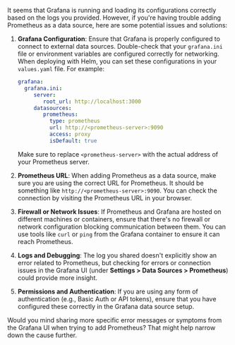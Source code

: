 It seems that Grafana is running and loading its configurations correctly based on the logs you provided. However, if you're having trouble adding Prometheus as a data source, here are some potential issues and solutions:

1. **Grafana Configuration**: 
    Ensure that Grafana is properly configured to connect to external data sources. Double-check that your `grafana.ini` file or environment variables are configured correctly for networking. When deploying with Helm, you can set these configurations in your `values.yaml` file. For example:

    ```yaml
    grafana:
      grafana.ini:
         server:
            root_url: http://localhost:3000
         datasources:
            prometheus:
              type: prometheus
              url: http://<prometheus-server>:9090
              access: proxy
              isDefault: true
    ```

    Make sure to replace `<prometheus-server>` with the actual address of your Prometheus server.

2. **Prometheus URL**: 
   When adding Prometheus as a data source, make sure you are using the correct URL for Prometheus. It should be something like `http://<prometheus-server>:9090`. You can check the connection by visiting the Prometheus URL in your browser.

3. **Firewall or Network Issues**: 
   If Prometheus and Grafana are hosted on different machines or containers, ensure that there's no firewall or network configuration blocking communication between them. You can use tools like `curl` or `ping` from the Grafana container to ensure it can reach Prometheus.

4. **Logs and Debugging**:
   The log you shared doesn't explicitly show an error related to Prometheus, but checking for errors or connection issues in the Grafana UI (under **Settings > Data Sources > Prometheus**) could provide more insight.

5. **Permissions and Authentication**: 
   If you are using any form of authentication (e.g., Basic Auth or API tokens), ensure that you have configured these correctly in the Grafana data source setup.

Would you mind sharing more specific error messages or symptoms from the Grafana UI when trying to add Prometheus? That might help narrow down the cause further.